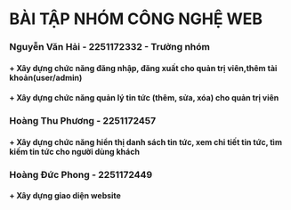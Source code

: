 # BÀI TẬP NHÓM CÔNG NGHỆ WEB
### Nguyễn Văn Hải     - 2251172332  - Trưởng nhóm
#### + Xây dựng chức năng đăng nhập, đăng xuất cho quản trị viên,thêm tài khoản(user/admin)
#### +  Xây dựng chức năng quản lý tin tức (thêm, sửa, xóa) cho quản trị viên
### Hoàng Thu Phương   - 2251172457
#### + Xây dựng chức năng hiển thị danh sách tin tức, xem chi tiết tin tức, tìm kiếm tin tức cho người dùng khách
### Hoàng Đức Phong    - 2251172449
#### + Xây dựng giao diện website
